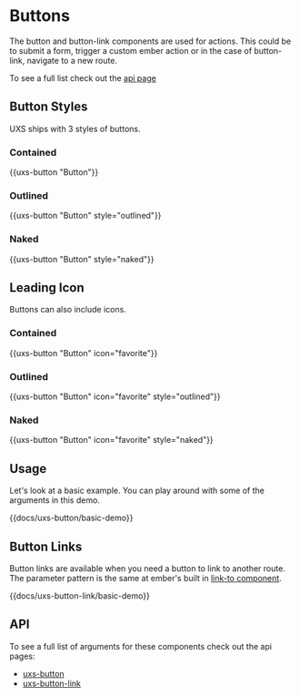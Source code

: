 # Buttons

The button and button-link components are used for actions. This could be to submit a form, trigger a custom ember action or in the case of button-link, navigate to a new route.

To see a full list check out the [api page](../api/components/uxs-button)

## Button Styles

UXS ships with 3 styles of buttons.

### Contained

<div class="uxs">
  {{uxs-button "Button"}}
</div>

### Outlined

<div class="uxs">
  {{uxs-button "Button" style="outlined"}}
</div>

### Naked

<div class="uxs">
  {{uxs-button "Button" style="naked"}}
</div>

## Leading Icon

Buttons can also include icons.

### Contained

<div class="uxs">
  {{uxs-button "Button" icon="favorite"}}
</div>

### Outlined

<div class="uxs">
  {{uxs-button "Button" icon="favorite" style="outlined"}}
</div>

### Naked

<div class="uxs">
  {{uxs-button "Button" icon="favorite" style="naked"}}
</div>

## Usage

Let's look at a basic example. You can play around with some of the arguments in this demo.

{{docs/uxs-button/basic-demo}}

## Button Links

Button links are available when you need a button to link to another route. The parameter pattern is the same at ember's built in [link-to component](https://guides.emberjs.com/release/templates/links/).

{{docs/uxs-button-link/basic-demo}}

## API

To see a full list of arguments for these components check out the api pages:

-   [uxs-button](/docs/api/components/uxs-button)
-   [uxs-button-link](/docs/api/components/uxs-button-link)
